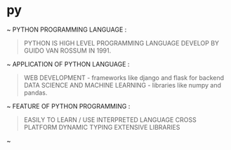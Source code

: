 # py
~ PYTHON PROGRAMMING LANGUAGE : 
> PYTHON IS HIGH LEVEL PROGRAMMING LANGUAGE DEVELOP BY GUIDO VAN ROSSUM IN 1991.
> 
~ APPLICATION OF PYTHON LANGUAGE :

> WEB DEVELOPMENT - frameworks like django and flask for backend
> DATA SCIENCE AND MACHINE LEARNING - libraries like numpy and pandas.
> 
~ FEATURE OF PYTHON PROGRAMMING :

> EASILY TO LEARN / USE
> INTERPRETED LANGUAGE
> CROSS PLATFORM
> DYNAMIC TYPING
> EXTENSIVE LIBRARIES

~ 
